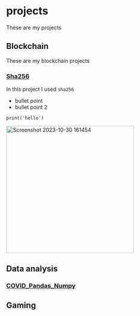 # projects

These are my projects

## Blockchain
These are my blockchain projects

### [Sha256](https://github.com/Mohammadbk93/projects/blob/main/Project%20SHA256%20%26%20RSA-Copy1.ipynb)
In this project I used `sha256`

* bullet point
* bullet point 2

```
print('hello')
```



<img width="341" alt="Screenshot 2023-10-30 161454" src="https://github.com/Mohammadbk93/projects/assets/142314288/9c6af9bf-686f-4714-930b-130f612df25a">


## Data analysis
### [COVID_Pandas_Numpy](https://github.com/Mohammadbk93/projects/blob/main/COVID%20Pandas%2C%20Numpy.ipynb)

## Gaming

